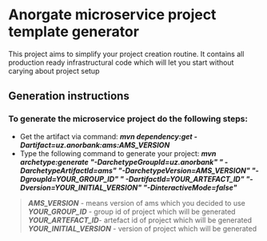 # Anorgate microservice project template generator

This project aims to simplify your project creation routine. It contains all production ready infrastructural code which
will let you start without carying about project setup

## Generation instructions

### To generate the microservice project do the following steps:

- Get the artifact via command: ***mvn dependency:get -Dartifact=uz.anorbank:ams:AMS_VERSION***
- Type the following command to generate your project: ***mvn archetype:generate "-DarchetypeGroupId=uz.anorbank" "
  -DarchetypeArtifactId=ams" "-DarchetypeVersion=AMS_VERSION" "-DgroupId=YOUR_GROUP_ID" "
  -DartifactId=YOUR_ARTEFACT_ID" "-Dversion=YOUR_INITIAL_VERSION" "-DinteractiveMode=false"***

> ***AMS_VERSION*** - means version of ams which you decided to use
> ***YOUR_GROUP_ID*** - group id of project which will be generated
> ***YOUR_ARTEFACT_ID***- artefact id of project which will be generated
> ***YOUR_INITIAL_VERSION*** - version of project which will be generated